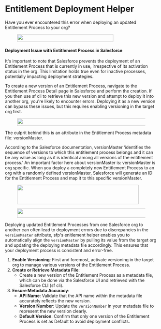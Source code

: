 # Entitlement Deployment Helper

Have you ever encountered this error when deploying an updated Entitlement Process to your org?

<figure><img src="https://miro.medium.com/v2/resize:fit:636/1*ekdOVguScwFGaPF0BcGdvg.png" alt="" height="25" width="318"><figcaption></figcaption></figure>

#### Deployment Issue with Entitlement Process in Salesforce

It's important to note that Salesforce prevents the deployment of an Entitlement Process that is currently in use, irrespective of its activation status in the org. This limitation holds true even for inactive processes, potentially impacting deployment strategies.

To create a new version of an Entitlement Process, navigate to the Entitlement Process Detail page in Salesforce and perform the creation. If you then use sf cli to retrieve this new version and attempt to deploy it into another org, you're likely to encounter errors. Deploying it as a new version can bypass these issues, but this requires enabling versioning in the target org first.

<figure><img src="https://miro.medium.com/v2/resize:fit:1202/1*_vOy9x2TpxEPHgX5r33vzg.png" alt="" height="25" width="601"><figcaption></figcaption></figure>

The culprit behind this is an attribute in the Entitlement Process metadata file: versionMaster.

According to the Salesforce documentation, versionMaster ‘identifies the sequence of versions to which this entitlement process belongs and it can be any value as long as it is identical among all versions of the entitlement process.’ An important factor here about versionMaster is: versionMaster is org specific. When you deploy a completely new Entitlement Process to an org with a randomly defined versionMaster, Salesforce will generate an ID for the Entitlement Process and map it to this specific versionMaster.

<figure><img src="https://miro.medium.com/v2/resize:fit:804/1*07-ZYlYhk1d8RvJwuDUNWw.png" alt="" height="64" width="402"><figcaption></figcaption></figure>

<figure><img src="https://miro.medium.com/v2/resize:fit:1088/1*hNIWSejsazCfoIsXrWMWRw.png" alt="" height="31" width="544"><figcaption></figcaption></figure>



Deploying updated Entitlement Processes from one Salesforce org to another can often lead to deployment errors due to discrepancies in the `versionMaster` attribute, sfp's enitlement helper enables  you to automatically align the `versionMaster` by pulling its value from the target org and updating the deploying metadata file accordingly. This ensures that your deployment process is consistent and error-free.

1. **Enable Versioning**: First and foremost, activate versioning in the target org to manage various versions of the Entitlement Process.
2. **Create or Retrieve Metadata File**:
   * Create a new version of the Entitlement Process as a metadata file, which can be done via the Salesforce UI and retrieved with the Salesforce CLI (sf cli).
3. **Ensure Metadata Accuracy**:
   * **API Name**: Validate that the API name within the metadata file accurately reflects the new version.
   * **Version Number**: Update the `versionNumber` in your metadata file to represent the new version clearly.
   * **Default Version**: Confirm that only one version of the Entitlement Process is set as Default to avoid deployment conflicts.



